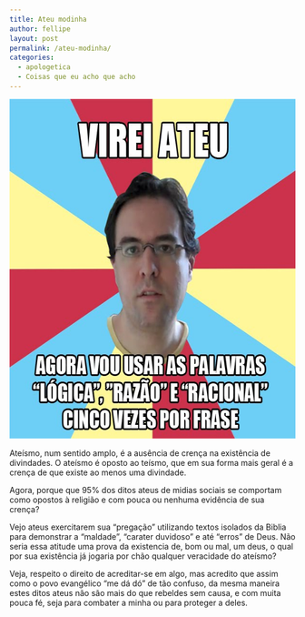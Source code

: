 ```yaml
---
title: Ateu modinha
author: fellipe
layout: post
permalink: /ateu-modinha/
categories:
  - apologetica
  - Coisas que eu acho que acho
---
```

[<img alt="ateu-modinha" src="/img/posts/2014/07/ateu-modinha.jpg" width="597" height="597" />][1]

Ateísmo, num sentido amplo, é a ausência de crença na existência de divindades. O ateísmo é oposto ao teísmo, que em sua forma mais geral é a crença de que existe ao menos uma divindade.

Agora, porque que 95% dos ditos ateus de midias sociais se comportam como opostos à religião e com pouca ou nenhuma evidência de sua crença?

Vejo ateus exercitarem sua &#8220;pregação&#8221; utilizando textos isolados da Biblia para demonstrar a &#8220;maldade&#8221;, &#8220;carater duvidoso&#8221; e até &#8220;erros&#8221; de Deus. Não seria essa atitude uma prova da existencia de, bom ou mal, um deus, o qual por sua existência já jogaria por chão qualquer veracidade do ateísmo?

Veja, respeito o direito de acreditar-se em algo, mas acredito que assim como o povo evangélico &#8220;me dá dó&#8221; de tão confuso, da mesma maneira estes ditos ateus não são mais do que rebeldes sem causa, e com muita pouca fé, seja para combater a minha ou para proteger a deles.

 [1]: /img/posts/2014/07/ateu-modinha.jpg